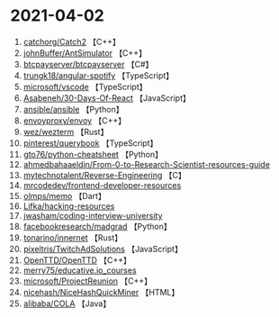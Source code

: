 # 2021-04-02

1. [catchorg/Catch2](https://github.com/catchorg/Catch2) 【C++】
2. [johnBuffer/AntSimulator](https://github.com/johnBuffer/AntSimulator) 【C++】
3. [btcpayserver/btcpayserver](https://github.com/btcpayserver/btcpayserver) 【C#】
4. [trungk18/angular-spotify](https://github.com/trungk18/angular-spotify) 【TypeScript】
5. [microsoft/vscode](https://github.com/microsoft/vscode) 【TypeScript】
6. [Asabeneh/30-Days-Of-React](https://github.com/Asabeneh/30-Days-Of-React) 【JavaScript】
7. [ansible/ansible](https://github.com/ansible/ansible) 【Python】
8. [envoyproxy/envoy](https://github.com/envoyproxy/envoy) 【C++】
9. [wez/wezterm](https://github.com/wez/wezterm) 【Rust】
10. [pinterest/querybook](https://github.com/pinterest/querybook) 【TypeScript】
11. [gto76/python-cheatsheet](https://github.com/gto76/python-cheatsheet) 【Python】
12. [ahmedbahaaeldin/From-0-to-Research-Scientist-resources-guide](https://github.com/ahmedbahaaeldin/From-0-to-Research-Scientist-resources-guide) 
13. [mytechnotalent/Reverse-Engineering](https://github.com/mytechnotalent/Reverse-Engineering) 【C】
14. [mrcodedev/frontend-developer-resources](https://github.com/mrcodedev/frontend-developer-resources) 
15. [olmps/memo](https://github.com/olmps/memo) 【Dart】
16. [Lifka/hacking-resources](https://github.com/Lifka/hacking-resources) 
17. [jwasham/coding-interview-university](https://github.com/jwasham/coding-interview-university) 
18. [facebookresearch/madgrad](https://github.com/facebookresearch/madgrad) 【Python】
19. [tonarino/innernet](https://github.com/tonarino/innernet) 【Rust】
20. [pixeltris/TwitchAdSolutions](https://github.com/pixeltris/TwitchAdSolutions) 【JavaScript】
21. [OpenTTD/OpenTTD](https://github.com/OpenTTD/OpenTTD) 【C++】
22. [merry75/educative.io_courses](https://github.com/merry75/educative.io_courses) 
23. [microsoft/ProjectReunion](https://github.com/microsoft/ProjectReunion) 【C++】
24. [nicehash/NiceHashQuickMiner](https://github.com/nicehash/NiceHashQuickMiner) 【HTML】
25. [alibaba/COLA](https://github.com/alibaba/COLA) 【Java】
